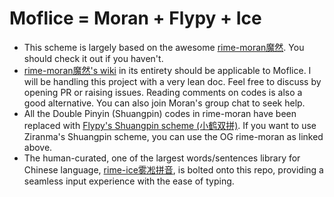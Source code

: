 # Moflice = Moran + Flypy + Ice
- This scheme is largely based on the awesome [rime-moran魔然](https://github.com/ksqsf/rime-moran). You should check it out if you haven't.
- [rime-moran魔然's wiki](https://github.com/ksqsf/rime-moran/wiki) in its entirety should be applicable to Moflice. I will be handling this project with a very lean doc. Feel free to discuss by opening PR or raising issues. Reading comments on codes is also a good alternative. You can also join Moran's group chat to seek help.
- All the Double Pinyin (Shuangpin) codes in rime-moran have been replaced with [Flypy's Shuangpin scheme (小鹤双拼)](https://flypy.cc/#/up). If you want to use Ziranma's Shuangpin scheme, you can use the OG rime-moran as linked above.
- The human-curated, one of the largest words/sentences library for Chinese language, [rime-ice雾凇拼音](https://github.com/iDvel/rime-ice), is bolted onto this repo, providing a seamless input experience with the ease of typing.
